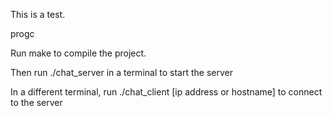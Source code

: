 This is a test.

progc

Run make to compile the project.

Then run ./chat_server in a terminal to start the server

In a different terminal, run ./chat_client [ip address or hostname] to connect to the server

